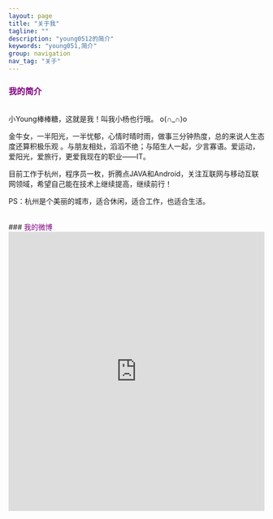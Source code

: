 ```yaml
---
layout: page
title: "关于我"
tagline: ""
description: "young0512的简介"
keywords: "young051,简介"
group: navigation
nav_tag: "关于"
---
```


### <font color="purple">我的简介</font>
<br/>
小Young棒棒糖，这就是我！叫我小杨也行哦。 o(∩_∩)o

金牛女，一半阳光，一半忧郁，心情时晴时雨，做事三分钟热度，总的来说人生态度还算积极乐观 。与朋友相处，滔滔不绝；与陌生人一起，少言寡语。爱运动，爱阳光，爱旅行，更爱我现在的职业——IT。

目前工作于杭州，程序员一枚，折腾点JAVA和Android，关注互联网与移动互联网领域，希望自己能在技术上继续提高，继续前行！

PS：杭州是个美丽的城市，适合休闲，适合工作，也适合生活。

<br/>
### <font color="purple">我的微博</font>
<br/>
<iframe width="100%" height="550" class="share_self"  frameborder="0" scrolling="no" src="http://widget.weibo.com/weiboshow/index.php?language=&amp;width=0&amp;height=550&amp;fansRow=2&amp;ptype=0&amp;speed=0&amp;skin=1&amp;isTitle=0&amp;noborder=1&amp;isWeibo=1&amp;isFans=0&amp;uid=2463663570&amp;verifier=f1586320&amp;dpc=1"></iframe>
